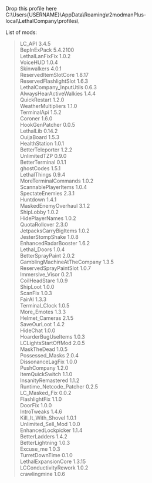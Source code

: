Drop this profile here<br>C:\Users\{USERNAME}\AppData\Roaming\r2modmanPlus-local\LethalCompany\profiles\

List of mods:<br>
> LC_API  3.4.5<br>
 BepInExPack  5.4.2100<br>
 LethalLanFixFix  1.0.2<br>
 VoiceHUD  1.0.4<br>
 Skinwalkers  4.0.1<br>
 ReservedItemSlotCore  1.8.17<br>
 ReservedFlashlightSlot  1.6.3<br>
 LethalCompany_InputUtils  0.6.3<br>
 AlwaysHearActiveWalkies  1.4.4<br>
 QuickRestart  1.2.0<br>
 WeatherMultipliers  1.1.0<br>
 TerminalApi  1.5.2<br>
 Coroner  1.6.0<br>
 HookGenPatcher  0.0.5<br>
 LethalLib  0.14.2<br>
 OuijaBoard  1.5.3<br>
 HealthStation  1.0.1<br>
 BetterTeleporter  1.2.2<br>
 UnlimitedTZP  0.9.0<br>
 BetterTerminal  0.1.1<br>
 ghostCodes  1.5.1<br>
 LethalThings  0.9.4<br>
 MoreTerminalCommands  1.0.2<br>
 ScannablePlayerItems  1.0.4<br>
 SpectateEnemies  2.3.1<br>
 Huntdown  1.4.1<br>
 MaskedEnemyOverhaul  3.1.2<br>
 ShipLobby  1.0.2<br>
 HidePlayerNames  1.0.2<br>
 QuotaRollover  2.3.0<br>
 JetpacksCarryBigItems  1.0.2<br>
 JesterStompShake  1.0.8<br>
 EnhancedRadarBooster  1.6.2<br>
 Lethal_Doors  1.0.4<br>
 BetterSprayPaint  2.0.2<br>
 GamblingMachineAtTheCompany  1.3.5<br>
 ReservedSprayPaintSlot  1.0.7<br>
 Immersive_Visor  0.2.1<br>
 CoilHeadStare  1.0.9<br>
 ShipLoot  1.0.0<br>
 ScanFix  1.0.3<br>
 FairAI  1.3.3<br>
 Terminal_Clock  1.0.5<br>
 More_Emotes  1.3.3<br>
 Helmet_Cameras  2.1.5<br>
 SaveOurLoot  1.4.2<br>
 HideChat  1.0.0<br>
 HoarderBugUseItems  1.0.3<br>
 LCLightsStartOffMod  2.0.5<br>
 MaskTheDead  1.0.5<br>
 Possessed_Masks  2.0.4<br>
 DissonanceLagFix  1.0.0<br>
 PushCompany  1.2.0<br>
 ItemQuickSwitch  1.1.0<br>
 InsanityRemastered  1.1.2<br>
 Runtime_Netcode_Patcher  0.2.5<br>
 LC_Masked_Fix  0.0.2<br>
 FlashlightFix  1.1.0<br>
 DoorFix  1.0.0<br>
 IntroTweaks  1.4.6<br>
 Kill_It_With_Shovel  1.0.1<br>
 Unlimited_Sell_Mod  1.0.0<br>
 EnhancedLockpicker  1.1.4<br>
 BetterLadders  1.4.2<br>
 BetterLightning  1.0.3<br>
 Excuse_me  1.0.3<br>
 TurretDownTime  0.1.0<br>
 LethalExpansionCore  1.3.15<br>
 LCConductivityRework  1.0.2<br>
 crawlingmine  1.0.6<br>

